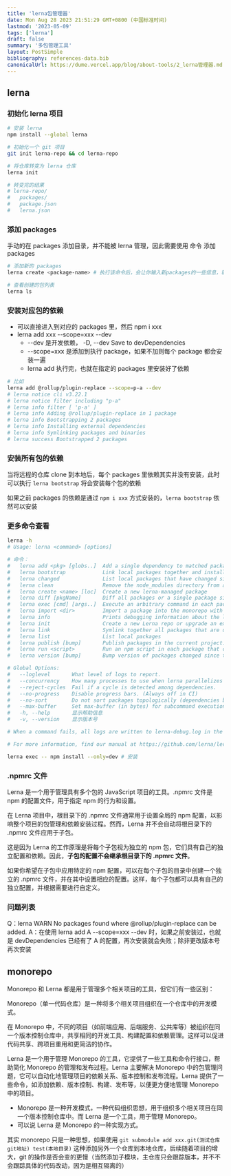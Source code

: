 ```yaml
---
title: 'lerna包管理器'
date: Mon Aug 28 2023 21:51:29 GMT+0800 (中国标准时间)
lastmod: '2023-05-09'
tags: ['lerna']
draft: false
summary: '多包管理工具'
layout: PostSimple
bibliography: references-data.bib
canonicalUrl: https://dume.vercel.app/blog/about-tools/2_lerna管理器.md
---
```


## lerna

### 初始化 lerna 项目

```bash
# 安装 lerna
npm install --global lerna

# 初始化一个 git 项目
git init lerna-repo && cd lerna-repo

# 将仓库转变为 lerna 仓库
lerna init

# 转变完的结果
# lerna-repo/
#   packages/
#   package.json
#   lerna.json
```

### 添加 packages

手动的在 packages 添加目录，并不能被 lerna 管理，因此需要使用 命令 添加 packages

```bash
# 添加新的 packages
lerna create <package-name> # 执行该命令后，会让你输入新packages的一些信息，输入完就会生成一个基本的包结构

# 查看创建的包列表
lerna ls
```

### 安装对应包的依赖

- 可以直接进入到对应的 packages 里，然后 npm i xxx
- lerna add xxx --scope=xxx --dev
  - --dev 是开发依赖， -D, --dev Save to devDependencies
  - --scope=xxx 是添加到执行 package，如果不加则每个 package 都会安装一遍
  - lerna add 执行完，也就在指定的 packages 里安装好了依赖

```bash
# 比如
lerna add @rollup/plugin-replace --scope=p-a --dev
# lerna notice cli v3.22.1
# lerna notice filter including "p-a"
# lerna info filter [ 'p-a' ]
# lerna info Adding @rollup/plugin-replace in 1 package
# lerna info Bootstrapping 2 packages
# lerna info Installing external dependencies
# lerna info Symlinking packages and binaries
# lerna success Bootstrapped 2 packages
```

### 安装所有包的依赖

当将远程的仓库 clone 到本地后，每个 packages 里依赖其实并没有安装，此时可以执行 `lerna bootstrap` 将会安装每个包的依赖

如果之前 packages 的依赖是通过 `npm i xxx` 方式安装的，`lerna bootstrap` 依然可以安装

### 更多命令查看

```bash
lerna -h
# Usage: lerna <command> [options]

# 命令：
#   lerna add <pkg> [globs..]  Add a single dependency to matched packages
#   lerna bootstrap            Link local packages together and install remaining package dependencies
#   lerna changed              List local packages that have changed since the last tagged release      [aliases: updated]
#   lerna clean                Remove the node_modules directory from all packages
#   lerna create <name> [loc]  Create a new lerna-managed package
#   lerna diff [pkgName]       Diff all packages or a single package since the last release
#   lerna exec [cmd] [args..]  Execute an arbitrary command in each package
#   lerna import <dir>         Import a package into the monorepo with commit history
#   lerna info                 Prints debugging information about the local environment
#   lerna init                 Create a new Lerna repo or upgrade an existing repo to the current version of Lerna.
#   lerna link                 Symlink together all packages that are dependencies of each other
#   lerna list                 List local packages                                                   [aliases: ls, la, ll]
#   lerna publish [bump]       Publish packages in the current project.
#   lerna run <script>         Run an npm script in each package that contains that script
#   lerna version [bump]       Bump version of packages changed since the last release.

# Global Options:
#   --loglevel       What level of logs to report.                                                 [字符串] [默认值: info]
#   --concurrency    How many processes to use when lerna parallelizes tasks.                           [数字] [默认值: 8]
#   --reject-cycles  Fail if a cycle is detected among dependencies.                                                [布尔]
#   --no-progress    Disable progress bars. (Always off in CI)                                                      [布尔]
#   --no-sort        Do not sort packages topologically (dependencies before dependents).                           [布尔]
#   --max-buffer     Set max-buffer (in bytes) for subcommand execution                                             [数字]
#   -h, --help       显示帮助信息                                                                                   [布尔]
#   -v, --version    显示版本号                                                                                     [布尔]

# When a command fails, all logs are written to lerna-debug.log in the current working directory.

# For more information, find our manual at https://github.com/lerna/lerna

lerna exec -- npm install --only=dev # 安装
```

### .npmrc 文件

Lerna 是一个用于管理具有多个包的 JavaScript 项目的工具。.npmrc 文件是 npm 的配置文件，用于指定 npm 的行为和设置。

在 Lerna 项目中，根目录下的 .npmrc 文件通常用于设置全局的 npm 配置，以影响整个项目的包管理和依赖安装过程。然而，Lerna 并不会自动将根目录下的 .npmrc 文件应用于子包。

这是因为 Lerna 的工作原理是将每个子包视为独立的 npm 包，它们具有自己的独立配置和依赖。因此，**子包的配置不会继承根目录下的 .npmrc 文件**。

如果你希望在子包中应用特定的 npm 配置，可以在每个子包的目录中创建一个独立的 .npmrc 文件，并在其中设置相应的配置。这样，每个子包都可以具有自己的独立配置，并根据需要进行自定义。

### 问题列表

Q：lerna WARN No packages found where @rollup/plugin-replace can be added.
A：在使用 lerna add A --scope=xxx --dev 时，如果之前安装过，也就是 devDependencies 已经有了 A 的配置，再次安装就会失败；除非更改版本号再次安装

## monorepo

Monorepo 和 Lerna 都是用于管理多个相关项目的工具，但它们有一些区别：

Monorepo（单一代码仓库）是一种将多个相关项目组织在一个仓库中的开发模式。

在 Monorepo 中，不同的项目（如前端应用、后端服务、公共库等）被组织在同一个版本控制仓库中，共享相同的开发工具、构建配置和依赖管理。这样可以促进代码共享、跨项目重用和更简洁的协作。

Lerna 是一个用于管理 Monorepo 的工具，它提供了一些工具和命令行接口，帮助简化 Monorepo 的管理和发布过程。Lerna 主要解决 Monorepo 中的包管理问题，它可以自动化地管理项目的依赖关系、版本控制和发布流程。Lerna 提供了一些命令，如添加依赖、版本控制、构建、发布等，以便更方便地管理 Monorepo 中的项目。

- Monorepo 是一种开发模式，一种代码组织思想，用于组织多个相关项目在同一个版本控制仓库中。而 Lerna 是一个工具，用于管理 Monorepo。
- 可以说 Lerna 是 Monorepo 的一种实现方式。

其实 monorepo 只是一种思想，如果使用 `git submodule add xxx.git(测试仓库git地址) test(本地目录)` 这种添加另外一个仓库到本地仓库，后续随着项目的增大，git 的操作是否会变的更慢（当然添加子模块，主仓库只会跟踪版本，并不不会跟踪具体的代码改动，因为是相互隔离的）
